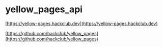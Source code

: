 # yellow_pages_api

[https://yellow-pages.hackclub.dev](https://yellow-pages.hackclub.dev)

[https://github.com/hackclub/yellow_pages](https://github.com/hackclub/yellow_pages)
